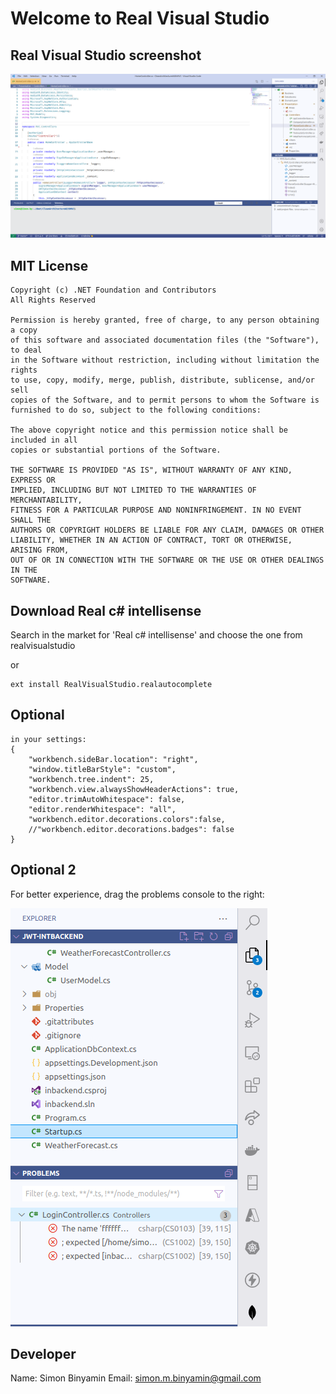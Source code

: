 # Welcome to Real Visual Studio

## Real Visual Studio screenshot

![alt text](icons/visualstudio.png)

## MIT License
```
Copyright (c) .NET Foundation and Contributors
All Rights Reserved

Permission is hereby granted, free of charge, to any person obtaining a copy
of this software and associated documentation files (the "Software"), to deal
in the Software without restriction, including without limitation the rights
to use, copy, modify, merge, publish, distribute, sublicense, and/or sell
copies of the Software, and to permit persons to whom the Software is
furnished to do so, subject to the following conditions:

The above copyright notice and this permission notice shall be included in all
copies or substantial portions of the Software.

THE SOFTWARE IS PROVIDED "AS IS", WITHOUT WARRANTY OF ANY KIND, EXPRESS OR
IMPLIED, INCLUDING BUT NOT LIMITED TO THE WARRANTIES OF MERCHANTABILITY,
FITNESS FOR A PARTICULAR PURPOSE AND NONINFRINGEMENT. IN NO EVENT SHALL THE
AUTHORS OR COPYRIGHT HOLDERS BE LIABLE FOR ANY CLAIM, DAMAGES OR OTHER
LIABILITY, WHETHER IN AN ACTION OF CONTRACT, TORT OR OTHERWISE, ARISING FROM,
OUT OF OR IN CONNECTION WITH THE SOFTWARE OR THE USE OR OTHER DEALINGS IN THE
SOFTWARE.
```
## Download Real c# intellisense

Search in the market for 'Real c# intellisense' and choose the one from realvisualstudio

or 

```
ext install RealVisualStudio.realautocomplete
```


## Optional
```
in your settings:
{
    "workbench.sideBar.location": "right",
    "window.titleBarStyle": "custom",
    "workbench.tree.indent": 25,
    "workbench.view.alwaysShowHeaderActions": true,
    "editor.trimAutoWhitespace": false,  
    "editor.renderWhitespace": "all",
    "workbench.editor.decorations.colors":false,
    //"workbench.editor.decorations.badges": false
}
```

## Optional 2
For better experience, drag the problems console to the right:

![alt text](icons/problems.png)
 
## Developer

Name: Simon Binyamin
Email: simon.m.binyamin@gmail.com


